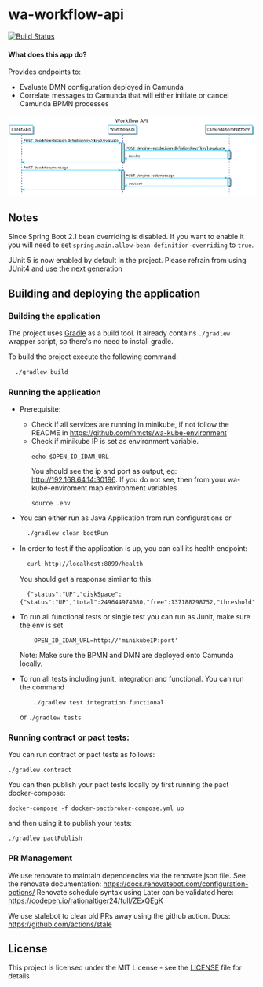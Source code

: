 # wa-workflow-api

[![Build Status](https://travis-ci.org/hmcts/wa-workflow-api.svg?branch=master)](https://travis-ci.org/hmcts/wa-workflow-api)

#### What does this app do?

Provides endpoints to:

- Evaluate DMN configuration deployed in Camunda
- Correlate messages to Camunda that will either initiate or cancel Camunda BPMN processes

<!--
    Sequence Diagram Source:
    http://www.plantuml.com/plantuml/uml/dP71Qjn038RFgwSOw7dnkJc4U7Sf509TIA1dnIDxXSSZLwE96qBUlKDJdDaKjYKws8D-wTClT9CCrV8KuCIUN2zY3_8J88qSPrISN3gXbuNZu4mpdIdq8rFio3t3fbMLPIz1r1s8vhlnQHSobNndeZjHJ_ggUjJnuRTqoptTSgH_gDYDWqgE_hNYK_lvi3zyWGriZgZ67SyOhMRKy-kQzwJbn4Rm0e3P13lZHpHo4c5-wt7xm1IjdUUpx7VHiG-oj3EVL-DKyBYRfsD0wqKdW7ksG6k7QuzV0LQgsrxNC7VbZj_kxgzSi_n9DfuwJYnnwwddo5QUpKXFpNFvl3JqY26Z4K1DAT2_dRonAGuSQQkKx7_nheIIPOtbbtAmz6vY6RakLUstlRwytKGfuV1X-sj_vI_bhgDqqPyhuMazUNtD6ue-J-4N
    See: https://plantuml.com/ docs for reference
-->

![workflow api](workflow-api.png)


## Notes

Since Spring Boot 2.1 bean overriding is disabled. If you want to enable it you will need to set `spring.main.allow-bean-definition-overriding` to `true`.

JUnit 5 is now enabled by default in the project. Please refrain from using JUnit4 and use the next generation

## Building and deploying the application

### Building the application

The project uses [Gradle](https://gradle.org) as a build tool. It already contains
`./gradlew` wrapper script, so there's no need to install gradle.

To build the project execute the following command:

```bash
  ./gradlew build
```

### Running the application

- Prerequisite:
    - Check if all services are running in minikube, if not follow the README in
    https://github.com/hmcts/wa-kube-environment
    - Check if minikube IP is set as environment variable.
        ```
        echo $OPEN_ID_IDAM_URL
        ```
        You should see the ip and port as output, eg: http://192.168.64.14:30196.
        If you do not see, then from your wa-kube-enviroment map environment variables
        ```
        source .env
        ```
- You can either run as Java Application from run configurations or
    ```bash
      ./gradlew clean bootRun
    ```
- In order to test if the application is up, you can call its health endpoint:

    ```bash
      curl http://localhost:8099/health
    ```

    You should get a response similar to this:

    ```
      {"status":"UP","diskSpace":{"status":"UP","total":249644974080,"free":137188298752,"threshold":10485760}}
    ```

- To run all functional tests or single test you can run as Junit, make sure the env is set
    ```
        OPEN_ID_IDAM_URL=http://'minikubeIP:port'
    ```
  Note: Make sure the BPMN and DMN are deployed onto Camunda locally.

 - To run all tests including junit, integration and functional. You can run the command
    ```
        ./gradlew test integration functional
    ```
   or
       ```
           ./gradlew tests
       ```

### Running contract or pact tests:

You can run contract or pact tests as follows:

```
./gradlew contract
```

You can then publish your pact tests locally by first running the pact docker-compose:

```
docker-compose -f docker-pactbroker-compose.yml up

```

and then using it to publish your tests:

```
./gradlew pactPublish
```

### PR Management

We use renovate to maintain dependencies via the renovate.json file.
See the renovate documentation: https://docs.renovatebot.com/configuration-options/
Renovate schedule syntax using Later can be validated here: https://codepen.io/rationaltiger24/full/ZExQEgK

We use stalebot to clear old PRs away using the github action.  Docs: https://github.com/actions/stale

## License

This project is licensed under the MIT License - see the [LICENSE](LICENSE) file for details

